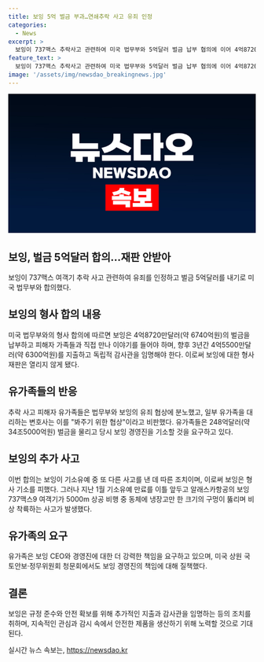 ```yaml
---
title: 보잉 5억 벌금 부과…연쇄추락 사고 유죄 인정
categories:
  - News
excerpt: >
  보잉이 737맥스 추락사고 관련하여 미국 법무부와 5억달러 벌금 납부 협의에 이어 4억8720만달러 벌금과 조치를 합의함. 보잉은 형사재판을 피하고, 지난 1월 유죄 인정 후 5000m 상공에서 발생한 동체 구멍 사고로 기소됨. 피해자 유족은 더 높은 벌금과 보잉 경영진 기소를 요구하고 있음.
feature_text: >
  보잉이 737맥스 추락사고 관련하여 미국 법무부와 5억달러 벌금 납부 협의에 이어 4억8720만달러 벌금과 조치를 합의함. 보잉은 형사재판을 피하고, 지난 1월 유죄 인정 후 5000m 상공에서 발생한 동체 구멍 사고로 기소됨. 피해자 유족은 더 높은 벌금과 보잉 경영진 기소를 요구하고 있음.
image: '/assets/img/newsdao_breakingnews.jpg'
---
```


<p><img src="/assets/img/newsdao_breakingnews.jpg" alt="firstkoreanews 속보" /></p>

<h2>보잉, 벌금 5억달러 합의…재판 안받아</h2>

<p data-ke-size="size16">보잉이 737맥스 여객기 추락 사고 관련하여 유죄를 인정하고 벌금 5억달러를 내기로 미국 법무부와 합의했다.</p>

<h2 data-ke-size="size26">보잉의 형사 합의 내용</h2>

<p data-ke-size="size16">미국 법무부와의 형사 합의에 따르면 보잉은 4억8720만달러(약 6740억원)의 벌금을 납부하고 피해자 가족들과 직접 만나 이야기를 들어야 하며, 향후 3년간 4억5500만달러(약 6300억원)를 지출하고 독립적 감사관을 임명해야 한다. 이로써 보잉에 대한 형사재판은 열리지 않게 됐다.</p>

<h2 data-ke-size="size26">유가족들의 반응</h2>

<p data-ke-size="size16">추락 사고 피해자 유가족들은 법무부와 보잉의 유죄 협상에 분노했고, 일부 유가족을 대리하는 변호사는 이를 "봐주기 위한 협상"이라고 비판했다. 유가족들은 248억달러(약 34조5000억원) 벌금을 물리고 당시 보잉 경영진을 기소할 것을 요구하고 있다.</p>

<h2 data-ke-size="size26">보잉의 추가 사고</h2>

<p data-ke-size="size16">이번 합의는 보잉이 기소유예 중 또 다른 사고를 낸 데 따른 조치이며, 이로써 보잉은 형사 기소를 피했다. 그러나 지난 1월 기소유예 만료를 이틀 앞두고 알래스카항공의 보잉 737맥스9 여객기가 5000m 상공 비행 중 동체에 냉장고만 한 크기의 구멍이 뚫리며 비상 착륙하는 사고가 발생했다.</p>

<h2 data-ke-size="size26">유가족의 요구</h2>

<p data-ke-size="size16">유가족은 보잉 CEO와 경영진에 대한 더 강력한 책임을 요구하고 있으며, 미국 상원 국토안보·정무위원회 청문회에서도 보잉 경영진의 책임에 대해 질책했다.</p>

<h2 data-ke-size="size26">결론</h2>

<p data-ke-size="size16">보잉은 규정 준수와 안전 확보를 위해 추가적인 지출과 감사관을 임명하는 등의 조치를 취하며, 지속적인 관심과 감시 속에서 안전한 제품을 생산하기 위해 노력할 것으로 기대된다.</p>
실시간 뉴스 속보는, <a href="https://newsdao.kr" rel="dofollow">https://newsdao.kr</a>



